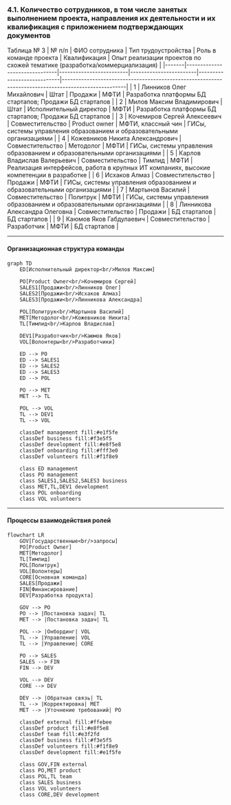 ### 4.1. Количество сотрудников, в том числе занятых выполнением проекта, направления их деятельности и их квалификация с приложением подтверждающих документов



Таблица № 3
| № п/п | ФИО сотрудника                | Тип трудоустройства      | Роль в команде проекта | Квалификация               | Опыт реализации проектов по схожей тематике (разработка/коммерциализация)                           |
|-------|-------------------------------|-------------------------|------------------------|----------------------------|-----------------------------------------------------------------------------------------------------|
| 1     | Линников Олег Михайлович      | Штат                    | Продажи          | МФТИ                       | Разработка платформы БД стартапов; Продажи БД стартапов                                             |
| 2     | Милов Максим Владимирович     | Штат                    | Исполнительный директор           | МФТИ                       | Разработка платформы БД стартапов; Продажи БД стартапов                                             |
| 3     | Кочемиров Сергей Алексеевич   | Совместительство        | Product owner          | МФТИ, классный чин         | ГИСы, системы управления образованием и образовательными организациями                              |
| 4     | Кожевников Никита Александрович | Совместительство        | Методолог               | МФТИ                       | ГИСы, системы управления образованием и образовательными организациями                              |
| 5     | Карлов Владислав Валерьевич   | Совместительство        | Тимлид            | МФТИ                       | Реализация интерфейсов, работа в крупных ИТ компаниях, высокие компетенции в разработке             |
| 6     | Исхаков Алмаз                 | Совместительство        | Продажи                | МФТИ                       | ГИСы, системы управления образованием и образовательными организациями                              |
| 7     | Мартынов Василий              | Совместительство        | Политрук                     | МФТИ                       | ГИСы, системы управления образованием и образовательными организациями                              |
| 8     | Линникова Александра Олеговна | Совместительство        | Продажи                | БД стартапов               | БД стартапов                                                                                        |
| 9     | Каюмов Яков Габдулаевич       | Совместительство        | Разработчик            | МФТИ                       | БД стартапов                                                                                        |
_____________________
#### Организационная структура команды

```mermaid
graph TD
    ED[Исполнительный директор<br/>Милов Максим]
    
    PO[Product Owner<br/>Кочемиров Сергей]
    SALES1[Продажи<br/>Линников Олег]
    SALES2[Продажи<br/>Исхаков Алмаз]
    SALES3[Продажи<br/>Линникова Александра]
    
    POL[Политрук<br/>Мартынов Василий]
    MET[Методолог<br/>Кожевников Никита]
    TL[Тимлид<br/>Карлов Владислав]
    
    DEV1[Разработчик<br/>Каюмов Яков]
    VOL[Волонтеры<br/>Разработчики]
    
    ED --> PO
    ED --> SALES1
    ED --> SALES2
    ED --> SALES3
    ED --> POL
    
    PO --> MET
    MET --> TL
    
    POL --> VOL
    TL --> DEV1
    TL --> VOL
    
    classDef management fill:#e1f5fe
    classDef business fill:#f3e5f5
    classDef development fill:#e8f5e8
    classDef onboarding fill:#fff3e0
    classDef volunteers fill:#f1f8e9
    
    class ED management
    class PO management
    class SALES1,SALES2,SALES3 business
    class MET,TL,DEV1 development
    class POL onboarding
    class VOL volunteers
```
______________________
#### Процессы взаимодействия ролей

```mermaid
flowchart LR
    GOV[Государственные<br/>запросы]
    PO[Product Owner]
    MET[Методолог]
    TL[Тимлид]
    POL[Политрук]
    VOL[Волонтеры]
    CORE[Основная команда]
    SALES[Продажи]
    FIN[Финансирование]
    DEV[Разработка продукта]
    
    GOV --> PO
    PO --> |Постановка задач| TL
    MET --> |Постановка задач| TL
    
    POL --> |Онбординг| VOL
    TL --> |Управление| VOL
    TL --> |Управление| CORE
    
    PO --> SALES
    SALES --> FIN
    FIN --> DEV
    
    VOL --> DEV
    CORE --> DEV
    
    DEV --> |Обратная связь| TL
    TL --> |Корректировка| MET
    MET --> |Уточнение требований| PO
    
    classDef external fill:#ffebee
    classDef product fill:#e8f5e8
    classDef team fill:#e3f2fd
    classDef business fill:#f3e5f5
    classDef volunteers fill:#f1f8e9
    classDef development fill:#e1f5fe
    
    class GOV,FIN external
    class PO,MET product
    class POL,TL team
    class SALES business
    class VOL volunteers
    class CORE,DEV development
```



